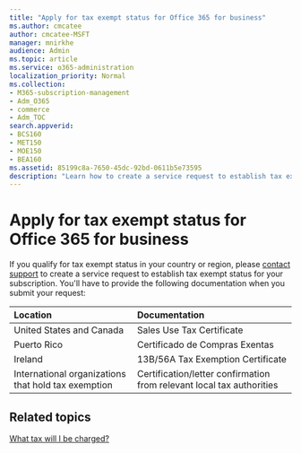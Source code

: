 ```yaml
---
title: "Apply for tax exempt status for Office 365 for business"
ms.author: cmcatee
author: cmcatee-MSFT
manager: mnirkhe
audience: Admin
ms.topic: article
ms.service: o365-administration
localization_priority: Normal
ms.collection: 
- M365-subscription-management 
- Adm_O365
- commerce
- Adm_TOC
search.appverid:
- BCS160
- MET150
- MOE150
- BEA160
ms.assetid: 85199c8a-7650-45dc-92bd-0611b5e73595
description: "Learn how to create a service request to establish tax exempt status for your Office 365 subscription, if you qualify for tax exempt in your country or region."
---
```


# Apply for tax exempt status for Office 365 for business

If you qualify for tax exempt status in your country or region, please [contact support](../contact-support-for-business-products.md) to create a service request to establish tax exempt status for your subscription. You'll have to provide the following documentation when you submit your request: 
  
|**Location**|**Documentation**|
|:-----|:-----|
|United States and Canada  <br/> |Sales Use Tax Certificate  <br/> |
|Puerto Rico  <br/> |Certificado de Compras Exentas  <br/> |
|Ireland  <br/> |13B/56A Tax Exemption Certificate  <br/> |
|International organizations that hold tax exemption  <br/> |Certification/letter confirmation from relevant local tax authorities  <br/> |
   
## Related topics

[What tax will I be charged?](what-tax-will-i-be-charged.md)